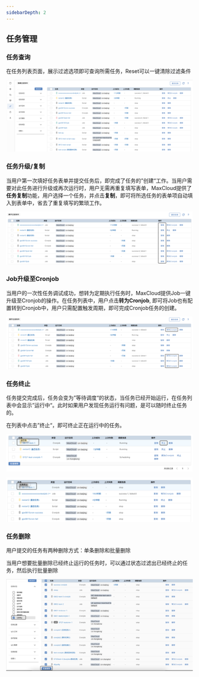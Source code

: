 ```yaml
---
sidebarDepth: 2
---
```

## 任务管理

### 任务查询

在任务列表页面，展示过滤选项即可查询所需任务，Reset可以一键清除过滤条件

![image](../../images/easyrun/jobfilter.png)

### 任务升级/复制

当用户第一次填好任务表单并提交任务后，即完成了任务的”创建“工作。当用户需要对此任务进行升级或再次运行时，用户无需再重复填写表单，MaxCloud提供了**任务复制**功能，用户选择一个任务，并点击**复制**，即可将所选任务的表单项自动填入到表单中，省去了重复填写的繁琐工作。

![image](../../images/easyrun/taskcopy.png)

### Job升级至Cronjob

当用户的一次性任务调试成功，想转为定期执行任务时，MaxCloud提供Job一键升级至Cronjob的操作。在任务列表中，用户点击**转为Cronjob**, 即可将Job也有配置转到Cronjob中，用户只需配置触发周期，即可完成Cronjob任务的创建。

![image](../../images/easyrun/job2cronjob.png)

### 任务终止

任务提交完成后，任务会变为”等待调度“的状态，当任务已经开始运行，在任务列表中会显示”运行中“。此时如果用户发现任务运行有问题，是可以随时终止任务的。

在列表中点击”终止“，即可终止正在运行中的任务。

![image](../../images/easyrun/task1.png)

![image](../../images/easyrun/task2.png)

### 任务删除

用户提交的任务有两种删除方式：单条删除和批量删除

当用户想要批量删除已经终止运行的任务时，可以通过状态过滤出已经终止的任务，然后执行批量删除

![image](../../images/easyrun/deletetask.png)